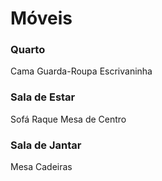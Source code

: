 # Móveis

### Quarto
Cama
Guarda-Roupa
Escrivaninha
### Sala de Estar
Sofá
Raque
Mesa de Centro
### Sala de Jantar
Mesa
Cadeiras
